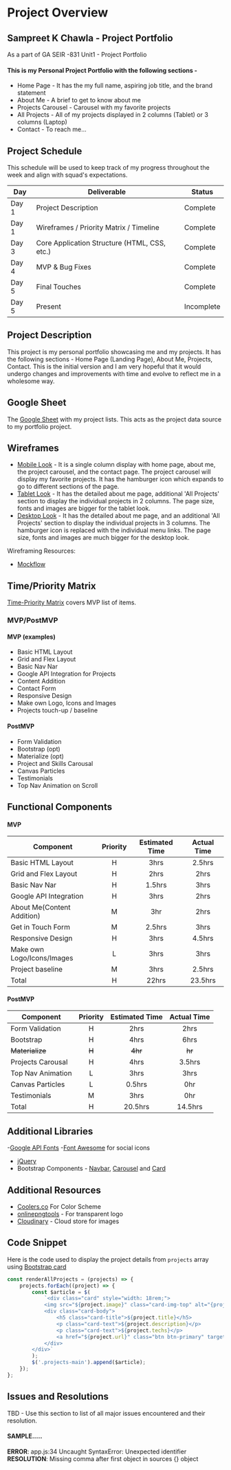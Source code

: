 # Project Overview

## Sampreet K Chawla - Project Portfolio

As a part of GA SEIR -831 Unit1 - Project Portfolio

#### This is my Personal Project Portfolio with the following sections -

- Home Page - It has the my full name, aspiring job title, and the brand statement
- About Me - A brief to get to know about me
- Projects Carousel - Carousel with my favorite projects
- All Projects - All of my projects displayed in 2 columns (Tablet) or 3 columns (Laptop)
- Contact - To reach me...

## Project Schedule

This schedule will be used to keep track of my progress throughout the week and align with squad's expectations.

| Day   | Deliverable                                  | Status     |
| ----- | -------------------------------------------- | ---------- |
| Day 1 | Project Description                          | Complete   |
| Day 1 | Wireframes / Priority Matrix / Timeline      | Complete   |
| Day 3 | Core Application Structure (HTML, CSS, etc.) | Complete   |
| Day 4 | MVP & Bug Fixes                              | Complete   |
| Day 5 | Final Touches                                | Complete   |
| Day 5 | Present                                      | Incomplete |

## Project Description

This project is my personal portfolio showcasing me and my projects. It has the following sections - Home Page (Landing Page), About Me, Projects, Contact. This is the initial version and I am very hopeful that it would undergo changes and improvements with time and evolve to reflect me in a wholesome way.

## Google Sheet

The [Google Sheet](https://docs.google.com/spreadsheets/d/1PCS9xZV7bCEX0Onnkn6k4wbTPwxeKnLuKf8yjEsTEqQ/edit#gid=0) with my project lists. This acts as the project data source to my portfolio project.

## Wireframes

- [Mobile Look](https://res.cloudinary.com/dreamer123/image/upload/v1600106126/Sampreet-SEIR_831-unit1-portfolio/mobile-portfolio-wireframe_bhdeh9.png) - It is a single column display with home page, about me, the project carousel, and the contact page. The project carousel will display my favorite projects. It has the hamburger icon which expands to go to different sections of the page.
- [Tablet Look](https://res.cloudinary.com/dreamer123/image/upload/v1600106126/Sampreet-SEIR_831-unit1-portfolio/tablet-portfolio-wireframe_zdeuwe.png) - It has the detailed about me page, additional 'All Projects' section to display the individual projects in 2 columns. The page size, fonts and images are bigger for the tablet look.
- [Desktop Look](https://res.cloudinary.com/dreamer123/image/upload/v1600106126/Sampreet-SEIR_831-unit1-portfolio/desktop-portfolio-wireframe_k4fvn5.png) - It has the detailed about me page, and an additional 'All Projects' section to display the individual projects in 3 columns. The hamburger icon is replaced with the individual menu links. The page size, fonts and images are much bigger for the desktop look.

Wireframing Resources:

- [Mockflow](https://mockflow.com/app/#Wireframe)
<!-- [Figma](https://www.figma.com/)  -->

## Time/Priority Matrix

[Time-Priority Matrix](hhttps://res.cloudinary.com/dreamer123/image/upload/v1600096508/Sampreet-SEIR_831-unit1-portfolio/Sampreet-Portfolio-Time-Priority-Matrix_uzfayl.png) covers MVP list of items.

### MVP/PostMVP

#### MVP (examples)

- Basic HTML Layout
- Grid and Flex Layout
- Basic Nav Nar
- Google API Integration for Projects
- Content Addition
- Contact Form
- Responsive Design
- Make own Logo, Icons and Images
- Projects touch-up / baseline

#### PostMVP

- Form Validation
- Bootstrap (opt)
- Materialize (opt)
- Project and Skills Carousal
- Canvas Particles
- Testimonials
- Top Nav Animation on Scroll

## Functional Components

#### MVP

| Component                  | Priority | Estimated Time | Actual Time |
| -------------------------- | :------: | :------------: | :---------: |
| Basic HTML Layout          |    H     |      3hrs      |   2.5hrs    |
| Grid and Flex Layout       |    H     |      2hrs      |    2hrs     |
| Basic Nav Nar              |    H     |     1.5hrs     |    3hrs     |
| Google API Integration     |    H     |      3hrs      |    2hrs     |
| About Me(Content Addition) |    M     |      3hr       |    2hrs     |
| Get in Touch Form          |    M     |     2.5hrs     |    3hrs     |
| Responsive Design          |    H     |      3hrs      |   4.5hrs    |
| Make own Logo/Icons/Images |    L     |      3hrs      |    3hrs     |
| Project baseline           |    M     |      3hrs      |   2.5hrs    |
| Total                      |    H     |     22hrs      |   23.5hrs   |

#### PostMVP

| Component         | Priority | Estimated Time | Actual Time |
| ----------------- | :------: | :------------: | :---------: |
| Form Validation   |    H     |      2hrs      |    2hrs     |
| Bootstrap         |    H     |      4hrs      |    6hrs     |
| ~~Materialize~~   |  ~~H~~   |    ~~4hr~~     |   ~~hr~~    |
| Projects Carousal |    H     |      4hrs      |   3.5hrs    |
| Top Nav Animation |    L     |      3hrs      |    3hrs     |
| Canvas Particles  |    L     |     0.5hrs     |     0hr     |
| Testimonials      |    M     |      3hrs      |     0hr     |
| Total             |    H     |    20.5hrs     |   14.5hrs   |

## Additional Libraries

-[Google API Fonts](https://developers.google.com/fonts/) -[Font Awesome](https://fontawesome.com/v4.7.0/icons/) for social icons

- [jQuery](https://code.jquery.com/)
- Bootstrap Components - [Navbar](https://getbootstrap.com/docs/4.5/components/navbar/), [Carousel](https://getbootstrap.com/docs/4.5/components/carousel/) and [Card](https://getbootstrap.com/docs/4.5/components/card/)

## Additional Resources

- [Coolers.co](https://coolors.co/) For Color Scheme
- [onlinepngtools](https://onlinepngtools.com/create-transparent-png) - For transparent logo
- [Cloudinary](https://cloudinary.com/) - Cloud store for images

## Code Snippet

Here is the code used to display the project details from `projects` array using [Bootstrap card](https://getbootstrap.com/docs/4.5/components/card/)

```Javascript
const renderAllProjects = (projects) => {
	projects.forEach((project) => {
		const $article = $(
			`<div class="card" style="width: 18rem;">
			<img src="${project.image}" class="card-img-top" alt="{project.title} picture">
			<div class="card-body">
				<h5 class="card-title">${project.title}</h5>
				<p class="card-text">${project.description}</p>
				<p class="card-text">${project.techs}</p>
				<a href="${project.url}" class="btn btn-primary" target="_blank">View Project</a>
			</div>
		</div>`
		);
		$('.projects-main').append($article);
	});
};
```

## Issues and Resolutions

TBD - Use this section to list of all major issues encountered and their resolution.

#### SAMPLE.....

**ERROR**: app.js:34 Uncaught SyntaxError: Unexpected identifier  
**RESOLUTION**: Missing comma after first object in sources {} object


